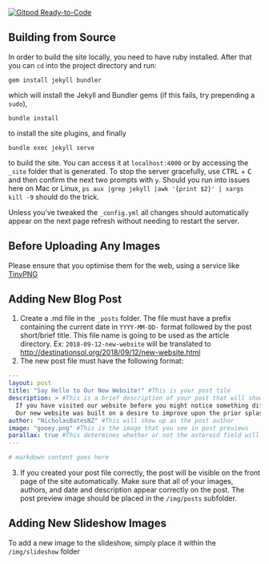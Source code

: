 [![Gitpod Ready-to-Code](https://img.shields.io/badge/Gitpod-Ready--to--Code-blue?logo=gitpod)](https://gitpod.io/#https://github.com/DestinationSol/DestinationSol.github.io) 

Building from Source
-----------
In order to build the site locally, you need to have ruby installed. After that you can `cd` into the project directory and run:

```
gem install jekyll bundler
```
which will install the Jekyll and Bundler gems (if this fails, try prepending a `sudo`),
```
bundle install
```
to install the site plugins, and finally
```
bundle exec jekyll serve
```
to build the site. You can access it at `localhost:4000` or by accessing the `_site` folder that is generated.
To stop the server gracefully, use <kbd>CTRL</kbd> + <kbd>C</kbd> and then confirm the next two prompts with `y`. Should you run into issues here on Mac or Linux, `ps aux |grep jekyll |awk '{print $2}' | xargs kill -9` should do the trick.

Unless you've tweaked the `_config.yml` all changes should automatically appear on the next page refresh without needing to restart the server.

Before Uploading Any Images
-----------
Please ensure that you optimise them for the web, using a service like [TinyPNG](https://tinypng.com/)

Adding New Blog Post
-----------

  1. Create a .md file in the `_posts` folder. The file must have a prefix containing the current date in `YYYY-MM-DD-` format followed by the post short/brief title. This file name is going to be used as the article directory.
  Ex: `2018-09-12-new-website` will be translated to http://destinationsol.org/2018/09/12/new-website.html
  2. The new post file must have the following format:
```yaml
---
layout: post
title: "Say Hello to Our New Website!" #This is your post tile
description: > #This is a brief description of your post that will show up in post previews.
  If you have visited our website before you might notice something different now. Yep, we have some more things!
  Our new website was built on a desire to improve upon the prior splashsite.
author: "NicholasBatesNZ" #This will show up as the post author
image: "gooey.png" #This is the image that you see in post previews
parallax: true #This determines whether or not the asteroid field will appear
---

# markdown content goes here
```
  3. If you created your post file correctly, the post will be visible on the front page of the site automatically. Make sure that all of your images, authors, and date and description appear correctly on the post. The post preview image should be placed in the `/img/posts` subfolder.



Adding New Slideshow Images
------------

To add a new image to the slideshow, simply place it within the `/img/slideshow` folder
